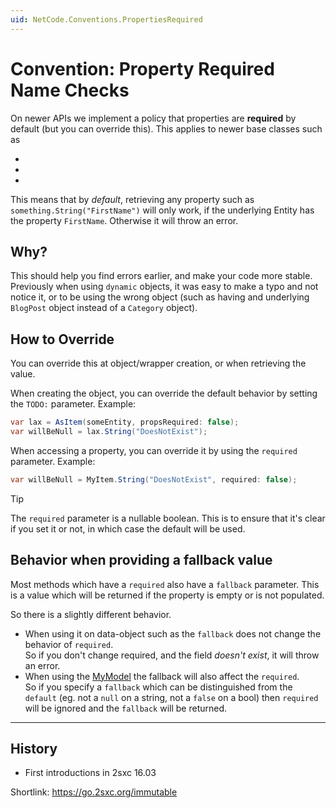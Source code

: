 ```yaml
---
uid: NetCode.Conventions.PropertiesRequired
---
```


# Convention: Property Required Name Checks

On newer APIs we implement a policy that properties are **required** by default (but you can override this).
This applies to newer base classes such as

* [](xref:Custom.Hybrid.RazorTyped)
* [](xref:Custom.Hybrid.ApiTyped)
* [](xref:Custom.Hybrid.CodeTyped)

This means that by _default_, retrieving any property such as `something.String("FirstName")`
will only work, if the underlying Entity has the property `FirstName`.
Otherwise it will throw an error.


## Why?

This should help you find errors earlier, and make your code more stable.
Previously when using `dynamic` objects, it was easy to make a typo and not notice it,
or to be using the wrong object (such as having and underlying `BlogPost` object instead of a `Category` object).


## How to Override

You can override this at object/wrapper creation, or when retrieving the value.

When creating the object, you can override the default behavior by setting the `TODO:` parameter.
Example:

```c#
var lax = AsItem(someEntity, propsRequired: false);
var willBeNull = lax.String("DoesNotExist");
```

When accessing a property, you can override it by using the `required` parameter.
Example:

```c#
var willBeNull = MyItem.String("DoesNotExist", required: false);
```

> [!TIP]
> The `required` parameter is a nullable boolean.
> This is to ensure that it's clear if you set it or not, in which case the default will be used.


## Behavior when providing a fallback value

Most methods which have a `required` also have a `fallback` parameter.
This is a value which will be returned if the property is empty or is not populated.

So there is a slightly different behavior.

* When using it on data-object such as [](xref:ToSic.Sxc.Data.ITypedItem) the `fallback` does not change the behavior of `required`.  
  So if you don't change required, and the field _doesn't exist_, it will throw an error.
* When using the [MyModel](xref:ToSic.Sxc.Code.ITypedModel) the fallback will also affect the `required`.  
  So if you specify a `fallback` which can be distinguished from the `default` (eg. not a `null` on a string, not a `false` on a bool) then 
  `required` will be ignored and the `fallback` will be returned.


---

## History

* First introductions in 2sxc 16.03

Shortlink: <https://go.2sxc.org/immutable>
